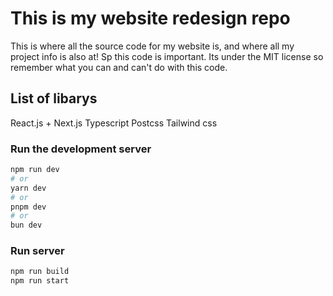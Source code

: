 # This is my website redesign repo
This is where all the source code for my website is, and where all my project info is also at! Sp this code is important.
Its under the MIT license so remember what you can and can't do with this code.

## List of libarys
React.js + Next.js
Typescript
Postcss
Tailwind css

### Run the development server

```bash
npm run dev
# or
yarn dev
# or
pnpm dev
# or
bun dev
```

### Run server
```bash
npm run build
npm run start
```